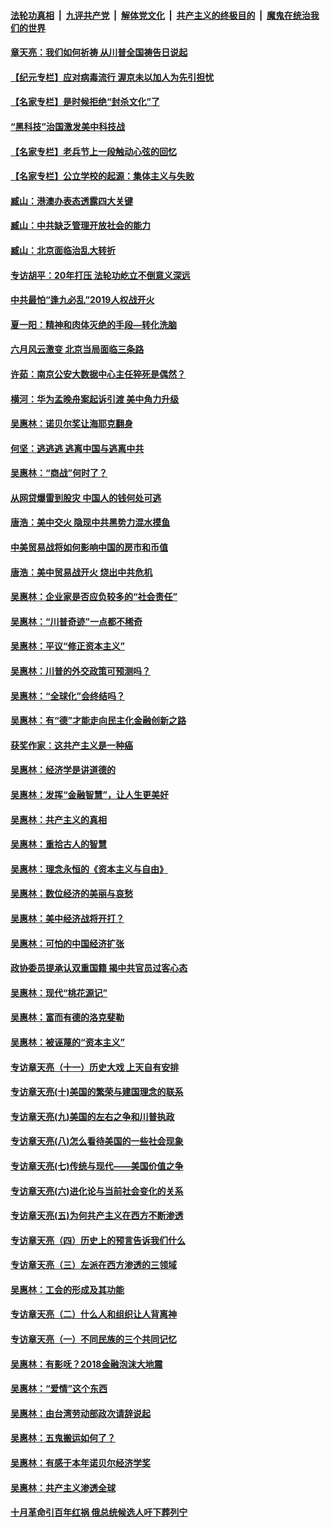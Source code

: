 

####  [法轮功真相](../../../../basic/blob/master/README.md?t=07030531) &nbsp;|&nbsp; [九评共产党](../../../../9ping.md/blob/master/README.md?t=07030531) &nbsp;|&nbsp; [解体党文化](../../../../jtdwh.md/blob/master/README.md?t=07030531)  &nbsp;|&nbsp; [共产主义的终极目的](../../../../gczydzjmd.md/blob/master/README.md?t=07030531) &nbsp;|&nbsp; [魔鬼在统治我们的世界](../../../../mgztzwmdsj.md/blob/master/README.md?t=07030531) 

#### [章天亮：我们如何祈祷 从川普全国祷告日说起](../pages/nsc423/n11944627.md?t=07030531) 

#### [【纪元专栏】应对病毒流行 渥京未以加人为先引担忧](../pages/nsc423/n11875714.md?t=07030531) 

#### [【名家专栏】是时候拒绝“封杀文化”了](../pages/nsc423/n11814093.md?t=07030531) 

#### [“黑科技”治国激发美中科技战](../pages/nsc423/n11638056.md?t=07030531) 

#### [【名家专栏】老兵节上一段触动心弦的回忆](../pages/nsc423/n11646016.md?t=07030531) 

#### [【名家专栏】公立学校的起源：集体主义与失败](../pages/nsc423/n11601833.md?t=07030531) 

#### [臧山：港澳办表态透露四大关键](../pages/nsc423/n11421628.md?t=07030531) 

#### [臧山：中共缺乏管理开放社会的能力](../pages/nsc423/n11407457.md?t=07030531) 

#### [臧山：北京面临治乱大转折](../pages/nsc423/n11406895.md?t=07030531) 

#### [专访胡平：20年打压 法轮功屹立不倒意义深远](../pages/nsc423/n11398800.md?t=07030531) 

#### [中共最怕“逢九必乱”2019人权战开火](../pages/nsc423/n11385248.md?t=07030531) 

#### [夏一阳：精神和肉体灭绝的手段—转化洗脑](../pages/nsc423/n11368250.md?t=07030531) 

#### [六月风云激变 北京当局面临三条路](../pages/nsc423/n11313668.md?t=07030531) 

#### [许茹：南京公安大数据中心主任猝死是偶然？](../pages/nsc423/n11064744.md?t=07030531) 

#### [横河：华为孟晚舟案起诉引渡 美中角力升级](../pages/nsc423/n11027230.md?t=07030531) 

#### [吴惠林：诺贝尔奖让海耶克翻身](../pages/nsc423/n10890049.md?t=07030531) 

#### [何坚：逃逃逃 逃离中国与逃离中共](../pages/nsc423/n10592891.md?t=07030531) 

#### [吴惠林：“商战”何时了？](../pages/nsc423/n10573558.md?t=07030531) 

#### [从网贷爆雷到股灾 中国人的钱何处可逃](../pages/nsc423/n10572800.md?t=07030531) 

#### [唐浩：美中交火 隐现中共黑势力混水摸鱼](../pages/nsc423/n10544040.md?t=07030531) 

#### [中美贸易战将如何影响中国的房市和币值](../pages/nsc423/n10543697.md?t=07030531) 

#### [唐浩：美中贸易战开火 烧出中共危机](../pages/nsc423/n10540126.md?t=07030531) 

#### [吴惠林：企业家是否应负较多的“社会责任”](../pages/nsc423/n10535022.md?t=07030531) 

#### [吴惠林：“川普奇迹”一点都不稀奇](../pages/nsc423/n10512808.md?t=07030531) 

#### [吴惠林：平议“修正资本主义”](../pages/nsc423/n10495724.md?t=07030531) 

#### [吴惠林：川普的外交政策可预测吗？](../pages/nsc423/n10462387.md?t=07030531) 

#### [吴惠林：“全球化”会终结吗？](../pages/nsc423/n10452838.md?t=07030531) 

#### [吴惠林：有“德”才能走向民主化金融创新之路](../pages/nsc423/n10432292.md?t=07030531) 

#### [获奖作家：这共产主义是一种癌](../pages/nsc423/n10431541.md?t=07030531) 

#### [吴惠林：经济学是讲道德的](../pages/nsc423/n10398014.md?t=07030531) 

#### [吴惠林：发挥“金融智慧”，让人生更美好](../pages/nsc423/n10375019.md?t=07030531) 

#### [吴惠林：共产主义的真相](../pages/nsc423/n10351394.md?t=07030531) 

#### [吴惠林：重拾古人的智慧](../pages/nsc423/n10337691.md?t=07030531) 

#### [吴惠林：理念永恒的《资本主义与自由》](../pages/nsc423/n10316274.md?t=07030531) 

#### [吴惠林：数位经济的美丽与哀愁](../pages/nsc423/n10292946.md?t=07030531) 

#### [吴惠林：美中经济战将开打？](../pages/nsc423/n10258825.md?t=07030531) 

#### [吴惠林：可怕的中国经济扩张](../pages/nsc423/n10219147.md?t=07030531) 

#### [政协委员提承认双重国籍 揭中共官员过客心态](../pages/nsc423/n10208809.md?t=07030531) 

#### [吴惠林：现代“桃花源记”](../pages/nsc423/n10185234.md?t=07030531) 

#### [吴惠林：富而有德的洛克斐勒](../pages/nsc423/n10142264.md?t=07030531) 

#### [吴惠林：被诬蔑的“资本主义”](../pages/nsc423/n10124816.md?t=07030531) 

#### [专访章天亮（十一）历史大戏 上天自有安排](../pages/nsc423/n10094905.md?t=07030531) 

#### [专访章天亮(十)美国的繁荣与建国理念的联系](../pages/nsc423/n10094899.md?t=07030531) 

#### [专访章天亮(九)美国的左右之争和川普执政](../pages/nsc423/n10094889.md?t=07030531) 

#### [专访章天亮(八)怎么看待美国的一些社会现象](../pages/nsc423/n10094857.md?t=07030531) 

#### [专访章天亮(七)传统与现代——美国价值之争](../pages/nsc423/n10093140.md?t=07030531) 

#### [专访章天亮(六)进化论与当前社会变化的关系](../pages/nsc423/n10092036.md?t=07030531) 

#### [专访章天亮(五)为何共产主义在西方不断渗透](../pages/nsc423/n10083620.md?t=07030531) 

#### [专访章天亮（四）历史上的预言告诉我们什么](../pages/nsc423/n10083606.md?t=07030531) 

#### [专访章天亮（三）左派在西方渗透的三领域](../pages/nsc423/n10081115.md?t=07030531) 

#### [吴惠林：工会的形成及其功能](../pages/nsc423/n10080633.md?t=07030531) 

#### [专访章天亮（二）什么人和组织让人背离神](../pages/nsc423/n10076637.md?t=07030531) 

#### [专访章天亮（一）不同民族的三个共同记忆](../pages/nsc423/n10074188.md?t=07030531) 

#### [吴惠林：有影呒？2018金融泡沫大地震](../pages/nsc423/n10040534.md?t=07030531) 

#### [吴惠林：“爱情”这个东西](../pages/nsc423/n10019423.md?t=07030531) 

#### [吴惠林：由台湾劳动部政次请辞说起](../pages/nsc423/n9979679.md?t=07030531) 

#### [吴惠林：五鬼搬运如何了？](../pages/nsc423/n9925338.md?t=07030531) 

#### [吴惠林：有感于本年诺贝尔经济学奖](../pages/nsc423/n9871883.md?t=07030531) 

#### [吴惠林：共产主义渗透全球](../pages/nsc423/n9812748.md?t=07030531) 

#### [十月革命引百年红祸 俄总统候选人吁下葬列宁](../pages/nsc423/n9810182.md?t=07030531) 

